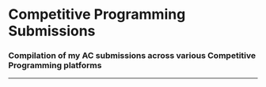 # Competitive Programming Submissions
### Compilation of my AC submissions across various Competitive Programming platforms
---
